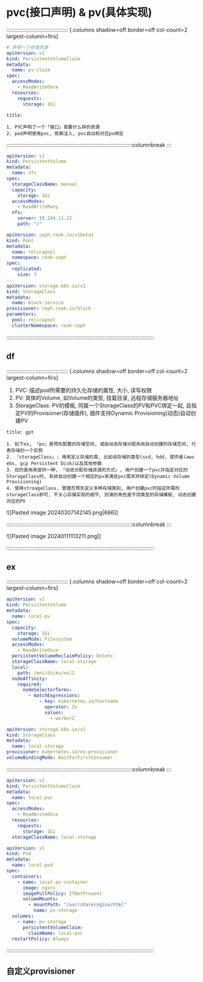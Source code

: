 # pvc(接口声明) & pv(具体实现)

:::::::::::::::::::::::::::::::::::::::: {.columns shadow=off border=off col-count=2 largest-column=firs}

```yaml
# 声明一个存储资源
apiVersion: v1  
kind: PersistentVolumeClaim  
metadata:  
  name: pv-claim  
spec:  
  accessModes:  
    - ReadWriteOnce  
  resources:  
    requests:  
      storage: 1Gi
```

~~~ad-grey
title:  

1. PVC声明了一个「接口」我要什么样的资源
2. pod声明使用pvc, 依赖注入, pvc自动和对应pv绑定
~~~

::::::::::::::::::::::::::::::::::::::::::::::::::::::::::::::::::::::::::::::::::columnbreak
:::

```yaml
apiVersion: v1  
kind: PersistentVolume  
metadata:  
  name: nfs  
spec:  
  storageClassName: manual  
  capacity:  
    storage: 1Gi  
  accessModes:  
    - ReadWriteMany  
  nfs:  
    server: 10.244.11.22  
    path: "/"
```

```yaml
apiVersion: ceph.rook.io/v1beta1
kind: Pool
metadata:
  name: relicapool
  namespace: rook-ceph
spec:
  replicated:
    size: 3
---
apiVersion: storage.k8s.io/v1
kind: StorageClass
metadata:
  name: block-service
provisioner: ceph.rook.io/block
parameters:
  pool: relicapool
  clusterNamespace: rook-ceph
```

::::::::::::::::::::::::::::::::::::::::::::::::::::::::::::::::::::::::::::::::::::::::::::::::
## df 

:::::::::::::::::::::::::::::::::::::::: {.columns shadow=off border=off col-count=2 largest-column=firs}

1. PVC: 描述pod所需要的持久化存储的属性, 大小, 读写权限
2. PV: 具体的Volume, 如Volume的类型, 挂载目录, 远程存储服务器地址
3. StorageClass: PV的模板, 同属一个StorageClass的PV和PVC绑定一起, 且指定PV的Provisioner(存储插件), 插件支持Dynamic Provisioning(动态)自动创建PV

~~~ad-inf
title: gpt

1. 如下ex, 『pv』是预先配置的存储空间, 或由动态存储分配系统自动创建的存储空间, 代表存储的一个实例
2. 『storageClass』: 用来定义存储的类, 比如说存储的类型(ssd, hdd, 提供者(aws ebs, gcp Persistent Disk)以及其他参数
3. 目的是用来提供一种, 『动态分配存储资源的方式』, 用户创建一个pvc并指定对应的StorageClass时, 系统自动创建一个相应的pv来满足pvc需求并绑定(Dynamic Volume Provisioning)
4. 使用stroageClass, 管理员预先定义多种存储类别, 用户创建pvc时指定所需的storageClass即可, 不关心存储实现的细节, 扮演的角色是不同类型的存储模板, 动态创建对应的PV
~~~

![[Pasted image 20240307142145.png|666]]

::::::::::::::::::::::::::::::::::::::::::::::::::::::::::::::::::::::::::::::::::columnbreak
:::

![[Pasted image 20240111113211.png]]

::::::::::::::::::::::::::::::::::::::::::::::::::::::::::::::::::::::::::::::::::::::::::::::::
## ex

:::::::::::::::::::::::::::::::::::::::: {.columns shadow=off border=off col-count=2 largest-column=firs}

```yaml
apiVersion: v1  
kind: PersistentVolume  
metadata:  
  name: local-pv  
spec:  
  capacity:  
    storage: 1Gi  
  volumeMode: Filesystem  
  accessModes:  
    - ReadWriteOnce  
  persistentVolumeReclaimPolicy: Delete  
  storageClassName: local-storage  
  local:  
    path: /mnt/disks/vol1  
  nodeAffinity:  
    required:  
      nodeSelectorTerms:  
        - matchExpressions:  
            - key: kubernetes.io/hostname  
              operator: In  
              values:  
                - worker2
```

```yaml
apiVersion: storage.k8s.io/v1  
kind: StorageClass  
metadata:  
  name: local-storage  
provisioner: kubernetes.io/no-provisioner  
volumeBindingMode: WaitForFirstConsumer
```

::::::::::::::::::::::::::::::::::::::::::::::::::::::::::::::::::::::::::::::::::columnbreak
:::

```yaml
apiVersion: v1  
kind: PersistentVolumeClaim  
metadata:  
  name: local-pvc  
spec:  
  accessModes:  
    - ReadWriteOnce  
  resources:  
    requests:  
      storage: 1Gi  
  storageClassName: local-storage
```

```yaml
apiVersion: v1  
kind: Pod  
metadata:  
  name: local-pod  
spec:  
  containers:  
    - name: local-pv-container  
      image: nginx  
      imagePullPolicy: IfNotPresent  
      volumeMounts:  
        - mountPath: "/usr/share/nginx/html"  
          name: pv-storage  
  volumes:  
    - name: pv-storage  
      persistentVolumeClaim:  
        claimName: local-pvc  
  restartPolicy: Always
```

::::::::::::::::::::::::::::::::::::::::::::::::::::::::::::::::::::::::::::::::::::::::::::::::
## 自定义provisioner

